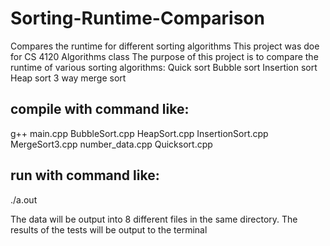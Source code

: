 # Sorting-Runtime-Comparison
Compares the runtime for different sorting algorithms
This project was doe for CS 4120 Algorithms class
The purpose of this project is to compare the runtime of various sorting algorithms:
 Quick sort
 Bubble sort
 Insertion sort
 Heap sort
 3 way merge sort

## compile with command like:
g++ main.cpp BubbleSort.cpp HeapSort.cpp InsertionSort.cpp MergeSort3.cpp number_data.cpp Quicksort.cpp

## run with command like:
./a.out

The data will be output into 8 different files in the same directory. The results of the tests will be output to the terminal
